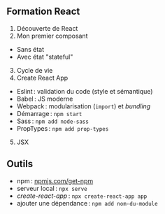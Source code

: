 ## Formation React

1. Découverte de React
2. Mon premier composant
  - Sans état
  - Avec état "stateful"
3. Cycle de vie
4. Create React App
  - Eslint : validation du code (style et sémantique)
  - Babel : JS moderne
  - Webpack : modularisation (``import``) et *bundling*
  - Démarrage : ``npm start``
  - Sass : ``npm add node-sass``
  - PropTypes : ``npm add prop-types``
5. JSX

## Outils

- npm : [npmjs.com/get-npm](https://www.npmjs.com/get-npm)
- serveur local : ``npx serve``
- *create-react-app* : ``npx create-react-app app``
- ajouter une dépendance : ``npm add nom-du-module``
